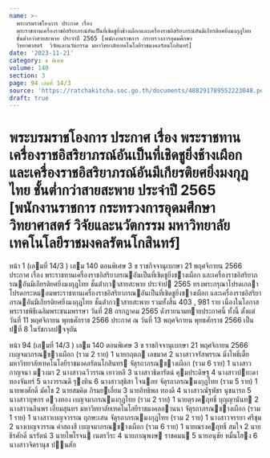 ```yaml
---
name: >-
  พระบรมราชโองการ ประกาศ เรื่อง
  พระราชทานเครื่องราชอิสริยาภรณ์อันเป็นที่เชิดชูยิ่งช้างเผือกและเครื่องราชอิสริยาภรณ์อันมีเกียรติยศยิ่งมงกุฎไทย
  ชั้นต่ำกว่าสายสะพาย ประจำปี 2565 [พนักงานราชการ กระทรวงการอุดมศึกษา 
  วิทยาศาสตร์  วิจัยและนวัตกรรม มหาวิทยาลัยเทคโนโลยีราชมงคลรัตนโกสินทร์]
date: '2023-11-21'
category: ข พิเศษ
volume: 140
section: 3
page: 94 เล่มที่ 14/3
source: 'https://ratchakitcha.soc.go.th/documents/488291789552223048.pdf'
draft: true
---
```


# พระบรมราชโองการ ประกาศ เรื่อง พระราชทานเครื่องราชอิสริยาภรณ์อันเป็นที่เชิดชูยิ่งช้างเผือกและเครื่องราชอิสริยาภรณ์อันมีเกียรติยศยิ่งมงกุฎไทย ชั้นต่ำกว่าสายสะพาย ประจำปี 2565 [พนักงานราชการ กระทรวงการอุดมศึกษา  วิทยาศาสตร์  วิจัยและนวัตกรรม มหาวิทยาลัยเทคโนโลยีราชมงคลรัตนโกสินทร์]

หน้า 1 (เลมที่ 14/3 ) เลม 140 ตอนพิเศษ 3 ข ราชกิจจานุเบกษา 21 พฤศจิกายน 2566 ประกาศ เรื่อง พระราชทานเครื่องราชอิสริยาภรณอันเป็นที่เชิดชูยิ่งชางเผือก และเครื่องราชอิสริยาภรณอันมีเกียรติยศยิ่งมงกุฎไทย ชั้นต่ํากวาสายสะพาย ประจําป 2565 ทรงพระกรุณาโปรดเกลาโปรดกระหมอมพระราชทานเครื่องราชอิสริยาภรณอันเป็นที่เชิดชูยิ่งชางเผือก และเครื่องราชอิสริยาภรณอันมีเกียรติยศยิ่งมงกุฎไทย ชั้นต่ํากวาสายสะพาย รวมทั้งสิ้น 403 , 981 ราย เนื่องในโอกาสพระราชพิธีเฉลิมพระชนมพรรษา วันที่ 28 กรกฎาคม 2565 ดังรายนามทายประกาศนี้ ทั้งนี้ ตั้งแต่วันที่ 11 พฤศจิกายน พุทธศักราช 2566 ประกาศ ณ วันที่ 13 พฤศจิกายน พุทธศักราช 2566 เป็นปที่ 8 ในรัชกาลปจจุบัน

หน้า 94 (เลมที่ 14/3 ) เลม 140 ตอนพิเศษ 3 ข ราชกิจจานุเบกษา 21 พฤศจิกายน 2566 เบญจมาภรณชางเผือก (รวม 2 ราย) 1 นายกฤตภ เลขมาศ 2 นางสาวจรัสพรรณ มิ่งโพธิ์เตี้ย มหาวิทยาลัยเทคโนโลยีราชมงคลรัตนโกสินทร จัตุรถาภรณชางเผือก (รวม 6 ราย) 1 นางสาวกาญจนา มวงมา 2 นางสาวฉวีวรรณ เยาวหลี 3 นางสาวธิดารัตน์ คุมประดิษฐ 4 นางสาวปยะดา ทองจันทร์ 5 นางวรรณดี รุงทิน 6 นางสาวสุธิสา ใจนอย จัตุรถาภรณมงกุฎไทย (รวม 5 ราย) 1 นายพงศักดิ์ มัคโช 2 นายสมคิด ภิรมยเอี่ยม 3 นายอิทธิพล ทองดี 4 นางสาวณัฐพัชร นุชนารถ 5 นางสาวบุษกร ดวงทอง เบญจมาภรณมงกุฎไทย (รวม 2 ราย) 1 นายตุรงคฤทธิ์ บุญญานันท 2 นางสาวนลินพร เอี่ยมสุนทร มหาวิทยาลัยเทคโนโลยีราชมงคลลานนา จัตุรถาภรณชางเผือก (รวม 1 ราย) 1 นางสาวเบญจวรรณ ฤกษะเสน จัตุรถาภรณมงกุฎไทย (รวม 2 ราย) 1 นางสาวจรรยา ศรีชุม 2 นางเบญจวรรณ คําสองสี เบญจมาภรณชางเผือก (รวม 6 ราย) 1 นายณรงคฤทธิ์ สมใจ 2 นายธีรศักดิ์ นรรัตน์ 3 นายไพโรจน เนตรวีระ 4 นายภาณุพงษ ราชคมน 5 นายอนุชัย หมื่นโฮง 6 นางสาวจิตรานุช ปนสัก
